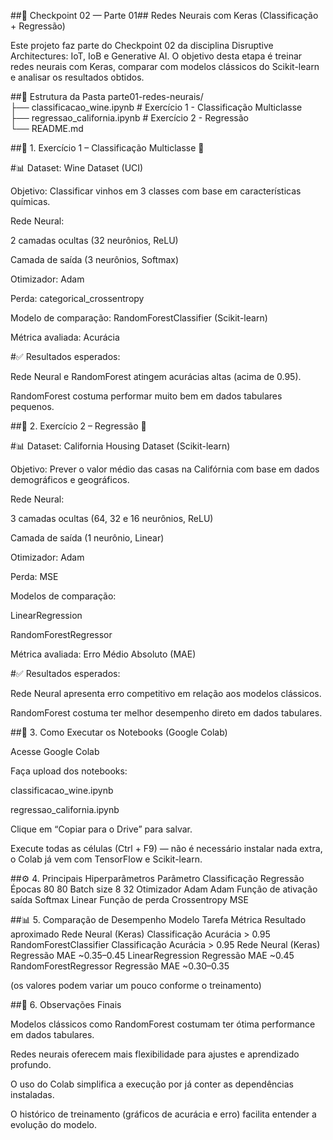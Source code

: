 ##🧠 Checkpoint 02 — Parte 01##
Redes Neurais com Keras (Classificação + Regressão)

Este projeto faz parte do Checkpoint 02 da disciplina Disruptive Architectures: IoT, IoB e Generative AI.
O objetivo desta etapa é treinar redes neurais com Keras, comparar com modelos clássicos do Scikit-learn e analisar os resultados obtidos.

##📁 Estrutura da Pasta
parte01-redes-neurais/  
├── classificacao_wine.ipynb        # Exercício 1 - Classificação Multiclasse  
├── regressao_california.ipynb      # Exercício 2 - Regressão  
└── README.md                        

##🧪 1. Exercício 1 – Classificação Multiclasse 🍷

#📊 Dataset: Wine Dataset (UCI)

Objetivo: Classificar vinhos em 3 classes com base em características químicas.

Rede Neural:

2 camadas ocultas (32 neurônios, ReLU)

Camada de saída (3 neurônios, Softmax)

Otimizador: Adam

Perda: categorical_crossentropy

Modelo de comparação: RandomForestClassifier (Scikit-learn)

Métrica avaliada: Acurácia

#✅ Resultados esperados:

Rede Neural e RandomForest atingem acurácias altas (acima de 0.95).

RandomForest costuma performar muito bem em dados tabulares pequenos.

##🧮 2. Exercício 2 – Regressão 🏡

#📊 Dataset: California Housing Dataset (Scikit-learn)

Objetivo: Prever o valor médio das casas na Califórnia com base em dados demográficos e geográficos.

Rede Neural:

3 camadas ocultas (64, 32 e 16 neurônios, ReLU)

Camada de saída (1 neurônio, Linear)

Otimizador: Adam

Perda: MSE

Modelos de comparação:

LinearRegression

RandomForestRegressor

Métrica avaliada: Erro Médio Absoluto (MAE)

#✅ Resultados esperados:

Rede Neural apresenta erro competitivo em relação aos modelos clássicos.

RandomForest costuma ter melhor desempenho direto em dados tabulares.

##🧰 3. Como Executar os Notebooks (Google Colab)

Acesse Google Colab

Faça upload dos notebooks:

classificacao_wine.ipynb

regressao_california.ipynb

Clique em “Copiar para o Drive” para salvar.

Execute todas as células (Ctrl + F9) — não é necessário instalar nada extra, o Colab já vem com TensorFlow e Scikit-learn.

##⚙️ 4. Principais Hiperparâmetros
Parâmetro	Classificação	Regressão
Épocas	80	80
Batch size	8	32
Otimizador	Adam	Adam
Função de ativação saída	Softmax	Linear
Função de perda	Crossentropy	MSE  

##📊 5. Comparação de Desempenho
Modelo	Tarefa	Métrica	Resultado aproximado
Rede Neural (Keras)	Classificação	Acurácia	> 0.95
RandomForestClassifier	Classificação	Acurácia	> 0.95
Rede Neural (Keras)	Regressão	MAE	~0.35–0.45
LinearRegression	Regressão	MAE	~0.45
RandomForestRegressor	Regressão	MAE	~0.30–0.35

(os valores podem variar um pouco conforme o treinamento)

##📝 6. Observações Finais

Modelos clássicos como RandomForest costumam ter ótima performance em dados tabulares.

Redes neurais oferecem mais flexibilidade para ajustes e aprendizado profundo.

O uso do Colab simplifica a execução por já conter as dependências instaladas.

O histórico de treinamento (gráficos de acurácia e erro) facilita entender a evolução do modelo.
